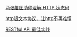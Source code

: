 [两张趣图助你理解 HTTP 状态码](https://mp.weixin.qq.com/s/FJOuxZZN9K2JiNZNErVtAA)

[http超文本协议，让http不再难懂](https://mp.weixin.qq.com/s/qFajtw0WxTUceBDxBbXT9A)

[RESTful API 最佳实践](http://www.ruanyifeng.com/blog/2018/10/restful-api-best-practices.html)